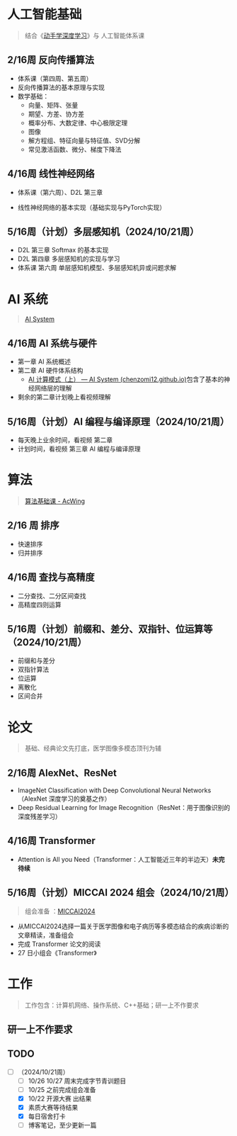 # 人工智能基础

> 结合《[动手学深度学习](https://zh.d2l.ai/)》与 人工智能体系课

## 2/16周 反向传播算法

- 体系课（第四周、第五周）
- 反向传播算法的基本原理与实现
- 数学基础：
  - 向量、矩阵、张量
  - 期望、方差、协方差
  - 概率分布、大数定律、中心极限定理
  - 图像
  - 解方程组、特征向量与特征值、SVD分解
  - 常见激活函数、微分、梯度下降法

## 4/16周 线性神经网络

- 体系课（第六周）、D2L 第三章

- 线性神经网络的基本实现（基础实现与PyTorch实现）

## 5/16周（计划）多层感知机（2024/10/21周）

- D2L 第三章 Softmax 的基本实现
- D2L 第四章 多层感知机的实现与学习
- 体系课 第六周 单层感知机模型、多层感知机异或问题求解



# AI 系统

> [AI System](https://chenzomi12.github.io/)

## 4/16周  AI 系统与硬件

- 第一章 AI 系统概述
- 第二章 AI 硬件体系结构
  - [AI 计算模式（上） — AI System (chenzomi12.github.io)](https://chenzomi12.github.io/02Hardware01Foundation/02ArchSlim.html)包含了基本的神经网络层的理解
- 剩余的第二章计划晚上看视频理解

## 5/16周（计划）AI 编程与编译原理（2024/10/21周）

- 每天晚上业余时间，看视频 第二章
- 计划时间，看视频 第三章 AI 编程与编译原理



# 算法

> [算法基础课 - AcWing](https://www.acwing.com/activity/content/11/)

## 2/16 周 排序

- 快速排序
- 归并排序

## 4/16周 查找与高精度

- 二分查找、二分区间查找
- 高精度四则运算

## 5/16周（计划）前缀和、差分、双指针、位运算等（2024/10/21周）

- 前缀和与差分
- 双指针算法
- 位运算
- 离散化
- 区间合并



# 论文

> 基础、经典论文先打底，医学图像多模态顶刊为辅

## 2/16周 AlexNet、ResNet

- ImageNet Classification with Deep Convolutional Neural Networks（AlexNet 深度学习的奠基之作）
- Deep Residual Learning for Image Recognition（ResNet：用于图像识别的深度残差学习）

## 4/16周 Transformer

- Attention is All you Need（Transformer：人工智能近三年的半边天）**未完待续**

## 5/16周（计划）MICCAI 2024 组会（2024/10/21周）

>  组会准备 ：[MICCAI2024](https://link.springer.com/conference/miccai)

- 从MICCAI2024选择一篇关于医学图像和电子病历等多模态结合的疾病诊断的文章精读，准备组会
- 完成 Transformer 论文的阅读
- 27 日小组会《Transformer》



# 工作 

> 工作包含：计算机网络、操作系统、C++基础；研一上不作要求

## 研一上不作要求

## TODO

- [ ] （2024/10/21周）
  - [ ] 10/26 10/27 周末完成字节青训题目
  - [ ] 10/25 之前完成组会准备
  - [x] 10/22 开源大赛 出结果
  - [x] 素质大赛等待结果
  - [x] 每日宿舍打卡
  - [ ] 博客笔记，至少更新一篇